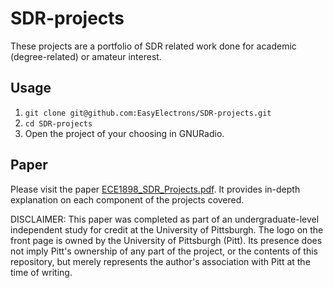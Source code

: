 # SDR-projects

These projects are a portfolio of SDR related work done for academic (degree-related) or amateur interest.

## Usage

1. `git clone git@github.com:EasyElectrons/SDR-projects.git`
2. `cd SDR-projects`
3. Open the project of your choosing in GNURadio.

## Paper

Please visit the paper [ECE1898_SDR_Projects.pdf](./ECE1898_SDR_Projects.pdf).  It provides in-depth explanation on each component of the projects covered.

DISCLAIMER: This paper was completed as part of an undergraduate-level independent study for credit at the University of Pittsburgh.  The logo on the front page is owned by the University of Pittsburgh (Pitt).  Its presence does not imply Pitt's ownership of any part of the project, or the contents of this repository, but merely represents the author's association with Pitt at the time of writing.